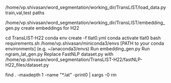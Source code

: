 /home/vp.shivasan/word_segmentation/working_dir/TransLIST/load_data.py 
    train,val,test paths

/home/vp.shivasan/word_segmentation/working_dir/TransLIST/embedding_gen.py
    create embeddings for H22



cd TransLIST-H22
conda env create -f tlat0.yml
conda activate tlat0
bash requirements.sh /home/vp.shivasan/miniconda3/envs [PATH to your conda environments] (e.g. ~/anaconda3/envs)
Run embedding_gen.py
Run ngram_lat_gen.py
Replace  FastNLP dataset.py with /home/vp.shivasan/word_segmentation/TransLIST-H22/fastNLP-H22_files/dataset.py

find . -maxdepth 1 -name "*.lat" -print0 | xargs -0 rm
